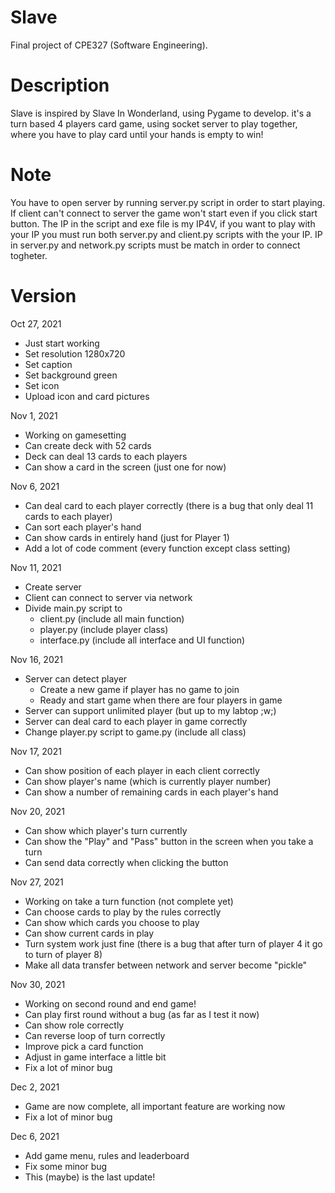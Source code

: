 # Slave
Final project of CPE327 (Software Engineering).

# Description
Slave is inspired by Slave In Wonderland, using Pygame to develop. it's a turn based 4 players card game, using socket server to play together,  where you have to play card until your hands is empty to win!

# Note
You have to open server by running server.py script in order to start playing. If client can't connect to server the game won't start even if you click start button. The IP in the script and exe file is my IP4V, if you want to play with your IP you must run both server.py and client.py scripts with the your IP. IP in server.py and network.py scripts must be match in order to connect togheter.

# Version
Oct 27, 2021
  - Just start working
  - Set resolution 1280x720
  - Set caption
  - Set background green
  - Set icon
  - Upload icon and card pictures

Nov 1, 2021
  - Working on gamesetting
  - Can create deck with 52 cards
  - Deck can deal 13 cards to each players
  - Can show a card in the screen (just one for now)

Nov 6, 2021
  - Can deal card to each player correctly (there is a bug that only deal 11 cards to each player)
  - Can sort each player's hand
  - Can show cards in entirely hand (just for Player 1)
  - Add a lot of code comment (every function except class setting)

Nov 11, 2021
  - Create server
  - Client can connect to server via network
  - Divide main.py script to
      - client.py (include all main function)
      - player.py (include player class)
      - interface.py (include all interface and UI function)

Nov 16, 2021
  - Server can detect player
      - Create a new game if player has no game to join
      - Ready and start game when there are four players in game
  - Server can support unlimited player (but up to my labtop ;w;)
  - Server can deal card to each player in game correctly
  - Change player.py script to game.py (include all class)

Nov 17, 2021
  - Can show position of each player in each client correctly
  - Can show player's name (which is currently player number)
  - Can show a number of remaining cards in each player's hand

Nov 20, 2021
  - Can show which player's turn currently
  - Can show the "Play" and "Pass" button in the screen when you take a turn
  - Can send data correctly when clicking the button

Nov 27, 2021
  - Working on take a turn function (not complete yet)
  - Can choose cards to play by the rules correctly
  - Can show which cards you choose to play
  - Can show current cards in play
  - Turn system work just fine (there is a bug that after turn of player 4 it go to turn of player 8)
  - Make all data transfer between network and server become "pickle"

Nov 30, 2021
  - Working on second round and end game!
  - Can play first round without a bug (as far as I test it now)
  - Can show role correctly
  - Can reverse loop of turn correctly
  - Improve pick a card function
  - Adjust in game interface a little bit
  - Fix a lot of minor bug

Dec 2, 2021
  - Game are now complete, all important feature are working now
  - Fix a lot of minor bug

Dec 6, 2021
  - Add game menu, rules and leaderboard
  - Fix some minor bug
  - This (maybe) is the last update!
